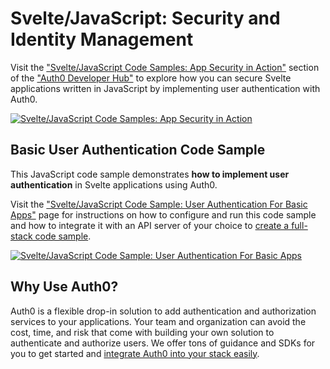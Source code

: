 # Svelte/JavaScript: Security and Identity Management

Visit the ["Svelte/JavaScript Code Samples: App Security in Action"](https://auth0.com/developers/hub/code-samples/spa/svelte-javascript) section of the ["Auth0 Developer Hub"](https://auth0.com/developers/hub) to explore how you can secure Svelte applications written in JavaScript by implementing user authentication with Auth0.

[![Svelte/JavaScript Code Samples: App Security in Action](https://cdn.auth0.com/blog/hub/code-samples/spa/svelte-javascript.png)](https://auth0.com/developers/hub/code-samples/spa/svelte-javascript)
  
## Basic User Authentication Code Sample

This JavaScript code sample demonstrates **how to implement user authentication** in Svelte applications using Auth0.

Visit the ["Svelte/JavaScript Code Sample: User Authentication For Basic Apps"](https://auth0.com/developers/hub/code-samples/spa/svelte-javascript/basic-authentication) page for instructions on how to configure and run this code sample and how to integrate it with an API server of your choice to [create a full-stack code sample](https://auth0.com//developers/hub/code-samples/full-stack/hello-world/basic-access-control/spa).

[![Svelte/JavaScript Code Sample: User Authentication For Basic Apps](https://cdn.auth0.com/blog/hub/code-samples/spa/svelte-javascript/basic-authentication.png)](https://auth0.com/developers/hub/code-samples/spa/svelte-javascript/basic-authentication)



## Why Use Auth0?

Auth0 is a flexible drop-in solution to add authentication and authorization services to your applications. Your team and organization can avoid the cost, time, and risk that come with building your own solution to authenticate and authorize users. We offer tons of guidance and SDKs for you to get started and [integrate Auth0 into your stack easily](https://auth0.com/developers/hub/code-samples/full-stack).